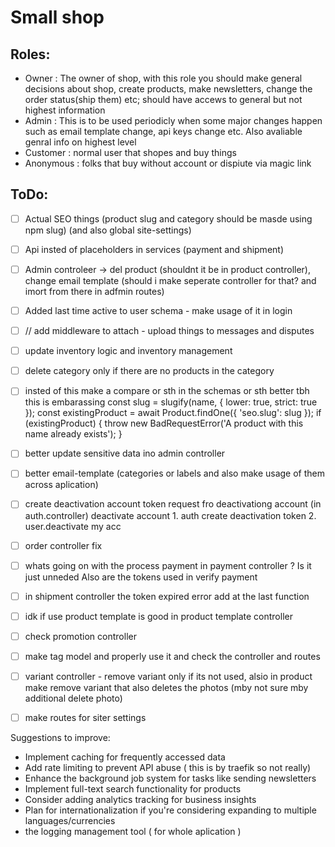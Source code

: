 # Small shop

## Roles:
- Owner : The owner of shop, with this role you should make general decisions about shop, create products, make newsletters, change the order status(ship them) etc; should have accews to general but not highest information
- Admin : This is to be used periodicly when some major changes happen such as email template change, api keys change etc. Also avaliable genral info on highest level
- Customer : normal user that shopes and buy things
- Anonymous : folks that buy without account or dispiute via magic link

## ToDo: 
 - [ ] Actual SEO things (product slug and category should be masde using npm slug) (and also global site-settings)
 - [ ] Api insted of placeholders in services (payment and shipment)

 - [ ] Admin controleer -> del product (shouldnt it be in product controller), change email template (should i make seperate controller for that? and imort from there in adfmin routes)

 - [ ] Added last time active to user schema - make usage of it in login
 - [ ] // add middleware to attach - upload things to messages and disputes


 - [ ] update inventory logic and inventory management

 - [ ] delete category only if there are no products in the category
 - [ ] insted of this make a compare or sth in the schemas or sth better tbh this is embarassing 
 const slug = slugify(name, { lower: true, strict: true });
    const existingProduct = await Product.findOne({ 'seo.slug': slug });
    if (existingProduct) {
      throw new BadRequestError('A product with this name already exists');
    }
 - [ ] better update sensitive data ino admin controller 
 - [ ] better email-template (categories or labels and also make usage of them across aplication)
 - [ ] create deactivation account token request fro deactivationg account (in auth.controller) deactivate account 1. auth create deactivation token 2. user.deactivate my acc 
 - [ ] order controller fix 
 - [ ] whats going on with the process payment in payment controller ? Is it just unneded Also are the tokens used in verify payment
 - [ ] in shipment controller the token expired error add at the last function
 - [ ] idk if use product template is good in product template controller
 - [ ] check promotion controller
 - [ ] make tag model and properly use it and check the controller and routes
 - [ ] variant controller - remove variant only if its not used, alsio in product make remove variant that also deletes the photos (mby not sure mby additional delete photo)
 - [ ] make routes for siter settings

Suggestions to improve:
 - Implement caching for frequently accessed data
 - Add rate limiting to prevent API abuse ( this is by traefik so not really)
 - Enhance the background job system for tasks like sending newsletters
 - Implement full-text search functionality for products
 - Consider adding analytics tracking for business insights
 - Plan for internationalization if you're considering expanding to multiple languages/currencies
 - the logging management tool ( for whole aplication )